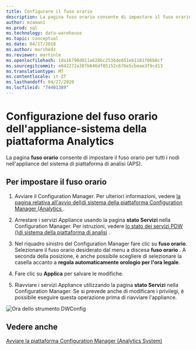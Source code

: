 ```yaml
---
title: Configurare il fuso orario
description: La pagina fuso orario consente di impostare il fuso orario per tutti i nodi nell'appliance del sistema di piattaforma di analisi (APS).
author: mzaman1
ms.prod: sql
ms.technology: data-warehouse
ms.topic: conceptual
ms.date: 04/17/2018
ms.author: murshedz
ms.reviewer: martinle
ms.openlocfilehash: 1da16790d011a628bc2536de051eb1181f06b8cf
ms.sourcegitcommit: e042272a38fb646df05152c676e5cbeae3f9cd13
ms.translationtype: MT
ms.contentlocale: it-IT
ms.lasthandoff: 04/27/2020
ms.locfileid: "74401389"
---
```

# <a name="appliance-time-zone-configuration---analytics-platform-system"></a>Configurazione del fuso orario dell'appliance-sistema della piattaforma Analytics
La pagina **fuso orario** consente di impostare il fuso orario per tutti i nodi nell'appliance del sistema di piattaforma di analisi (APS).  
  
## <a name="to-set-the-time-zone"></a>Per impostare il fuso orario  
  
1.  Avviare il Configuration Manager. Per ulteriori informazioni, vedere [la pagina relativa all'avvio del&#41;di sistema della piattaforma Configuration Manager &#40;Analytics ](launch-the-configuration-manager.md).  
  
2.  Arrestare i servizi Appliance usando la pagina **stato Servizi** nella Configuration Manager. Per istruzioni, vedere [lo stato dei servizi PDW &#40;&#41;di sistema della piattaforma di analisi](pdw-services-status.md) .  
  
3.  Nel riquadro sinistro del Configuration Manager fare clic su **fuso orario**. Selezionare il fuso orario desiderato dal menu a discesa **fuso orario** . A seconda della posizione, è anche possibile scegliere di selezionare la casella accanto a **regola automaticamente orologio per l'ora legale**.  
  
4.  Fare clic su **Applica** per salvare le modifiche.  
  
5.  Riavviare i servizi Appliance utilizzando la pagina **stato Servizi** nella Configuration Manager. Se si prevede anche di modificare i privilegi, è possibile eseguire questa operazione prima di riavviare l'appliance.  
  
![Ora dello strumento DWConfig](./media/appliance-time-zone-configuration/SQL_Server_PDW_DWConfig_ApplTopTime.png "SQL_Server_PDW_DWConfig_ApplTopTime")  
  
## <a name="see-also"></a>Vedere anche  
[Avviare la piattaforma Configuration Manager &#40;Analytics System&#41;](launch-the-configuration-manager.md)  
  
